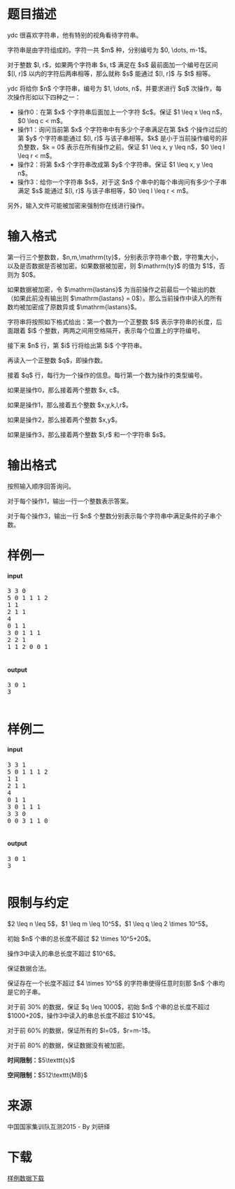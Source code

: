 # 题目描述

<p>ydc 很喜欢字符串，他有特别的视角看待字符串。</p>
<p>字符串是由字符组成的。字符一共 $m$ 种，分别编号为 $0, \dots, m-1$。</p>
<p>对于整数 $l, r$，如果两个字符串 $s, t$ 满足在 $s$ 最前面加一个编号在区间 $[l, r]$ 以内的字符后两串相等，那么就称 $s$ 能通过 $[l, r]$ 与 $t$ 相等。</p>
<p>ydc 将给你 $n$ 个字符串，编号为 $1, \dots, n$，并要求进行 $q$ 次操作，每次操作形如以下四种之一：</p>
<ul><li>操作0：在第 $x$ 个字符串后面加上一个字符 $c$。保证 $1 \leq x \leq n$，$0 \leq c &lt; m$。</li>
<li>操作1：询问当前第 $x$ 个字符串中有多少个子串满足在第 $k$ 个操作过后的第 $y$ 个字符串能通过 $[l, r]$ 与该子串相等。$k$ 是小于当前操作编号的非负整数，$k = 0$ 表示在所有操作之前。保证 $1 \leq x, y \leq n$，$0 \leq l \leq r &lt; m$。</li>
<li>操作2：将第 $x$ 个字符串改成第 $y$ 个字符串。保证 $1 \leq x, y \leq n$。</li>
<li>操作3：给你一个字符串 $s$，对于这 $n$ 个串中的每个串询问有多少个子串满足 $s$ 能通过 $[l, r]$ 与该子串相等，$0 \leq l \leq r &lt; m$。</li>
</ul><p>另外，输入文件可能被加密来强制你在线进行操作。</p>

# 输入格式


<p>第一行三个整数数，$n,m,\mathrm{ty}$，分别表示字符串个数，字符集大小，以及是否数据是否被加密。如果数据被加密，则 $\mathrm{ty}$ 的值为 $1$，否则为 $0$。</p>
<p>如果数据被加密，令 $\mathrm{lastans}$ 为当前操作之前最后一个输出的数（如果此前没有输出则 $\mathrm{lastans} = 0$）。那么当前操作中读入的所有数均被加密成了原数异或 $\mathrm{lastans}$。</p>
<p>字符串将按照如下格式给出：第一个数为一个正整数 $l$ 表示字符串的长度，后面跟着 $l$ 个整数，两两之间用空格隔开，表示每个位置上的字符编号。</p>
<p>接下来 $n$ 行，第 $i$ 行将给出第 $i$ 个字符串。</p>
<p>再读入一个正整数 $q$，即操作数。</p>
<p>接着 $q$ 行，每行为一个操作的信息。每行第一个数为操作的类型编号。</p>
<p>如果是操作0，那么接着两个整数 $x, c$。</p>
<p>如果是操作1，那么接着五个整数 $x,y,k,l,r$。</p>
<p>如果是操作2，那么接着两个整数 $x,y$。</p>
<p>如果是操作3，那么接着两个整数 $l,r$ 和一个字符串 $s$。</p>

# 输出格式


<p>按照输入顺序回答询问。</p>
<p>对于每个操作1，输出一行一个整数表示答案。</p>
<p>对于每个操作3，输出一行 $n$ 个整数分别表示每个字符串中满足条件的子串个数。</p>

# 样例一


<h4>input</h4>
<pre>3 3 0
5 0 1 1 1 2
1 1
2 1 1
4
0 1 1
3 0 1 1 1
2 2 1
1 1 2 0 0 1

</pre>

<h4>output</h4>
<pre>3 0 1
3

</pre>


# 样例二


<h4>input</h4>
<pre>3 3 1
5 0 1 1 1 2
1 1
2 1 1
4
0 1 1
3 0 1 1 1
3 3 0
0 0 3 1 1 0

</pre>

<h4>output</h4>
<pre>3 0 1
3

</pre>


# 限制与约定


<p>$2 \leq n \leq 5$，$1 \leq m \leq 10^5$，$1 \leq q \leq 2 \times 10^5$。</p>
<p>初始 $n$ 个串的总长度不超过 $2 \times 10^5+20$。</p>
<p>操作3中读入的串总长度不超过 $10^6$。</p>
<p>保证数据合法。</p>
<p>保证存在一个长度不超过 $4 \times 10^5$ 的字符串使得任意时刻那 $n$ 个串均是它的子串。</p>
<p>对于前 30% 的数据，保证 $q \leq 1000$，初始 $n$ 个串的总长度不超过 $1000+20$，操作3中读入的串总长度不超过 $10^4$。</p>
<p>对于前 60% 的数据，保证所有的 $l=0$，$r=m-1$。</p>
<p>对于前 80% 的数据，保证数据没有被加密。</p>
<p><strong>时间限制：</strong>$5\texttt{s}$</p>
<p><strong>空间限制：</strong>$512\texttt{MB}$</p>

# 来源


<p>中国国家集训队互测2015 - By 刘研绎</p>

# 下载


<p><a href="/download.php?type=problem&amp;id=101">样例数据下载</a></p>
